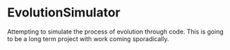 # EvolutionSimulator
Attempting to simulate the process of evolution through code. This is going to be a long term project with work coming sporadically. 
